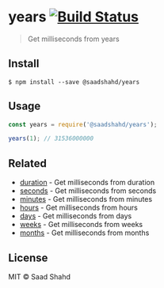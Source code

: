 # years [![Build Status](https://travis-ci.org/saadshahd/years.svg?branch=master)](https://travis-ci.org/saadshahd/years)

> Get milliseconds from years


## Install

```
$ npm install --save @saadshahd/years
```


## Usage

```js
const years = require('@saadshahd/years');

years(1); // 31536000000
```


## Related

- [duration](https://github.com/saadshahd/duration) - Get milliseconds from duration
- [seconds](https://github.com/saadshahd/seconds) - Get milliseconds from seconds
- [minutes](https://github.com/saadshahd/minutes) - Get milliseconds from minutes
- [hours](https://github.com/saadshahd/hours) - Get milliseconds from hours
- [days](https://github.com/saadshahd/days) - Get milliseconds from days
- [weeks](https://github.com/saadshahd/weeks) - Get milliseconds from weeks
- [months](https://github.com/saadshahd/months) - Get milliseconds from months


## License

MIT © Saad Shahd

